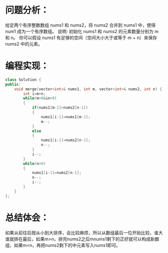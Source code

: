# 问题分析：
给定两个有序整数数组 nums1 和 nums2，将 nums2 合并到 nums1 中，使得 num1 成为一个有序数组。
说明:
初始化 nums1 和 nums2 的元素数量分别为 m 和 n。
你可以假设 nums1 有足够的空间（空间大小大于或等于 m + n）来保存 nums2 中的元素。

# 编程实现：
```C++
class Solution {
public:
    void merge(vector<int>& nums1, int m, vector<int>& nums2, int n) {
        int i=m+n;
        while(m>0&&n>0)
        {
            if(nums1[m-1]>nums2[n-1])
            {
                nums1[i-1]=nums1[m-1];
                m--;
            } 
            else 
            {
                nums1[i-1]=nums2[n-1];
                n--;
            }
            i--;
        }
        while(n>0)
        {
            nums1[i-1]=nums2[n-1];
            n--;
            i--;
        }
    }
};
```
# 总结体会：
如果从前往后按从小到大排序，会比较麻烦，所以从数组最后一位开始比较，谁大谁就排在最后，如果m>n，排完nums2之后mnums1剩下的正好就可以构成新数组，如果m<n，再把nums2剩下的中元素写入nums1即可。